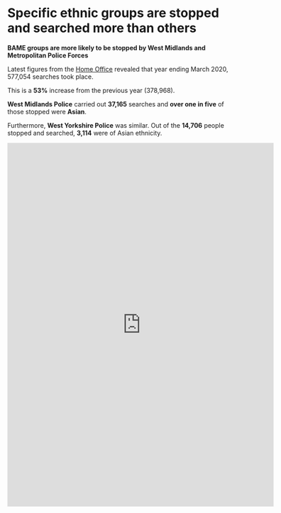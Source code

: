 # Specific ethnic groups are stopped and searched more than others

**BAME groups are more likely to be stopped by West Midlands and Metropolitan Police Forces**

Latest figures from the [Home Office](https://www.gov.uk/government/statistics/police-powers-and-procedures-england-and-wales-year-ending-31-march-2020) revealed that year ending March 2020, 577,054 searches took place.

This is a **53%** increase from the previous year (378,968).

**West Midlands Police** carried out **37,165** searches and **over one in five** of those stopped were **Asian**.

Furthermore, **West Yorkshire Police** was similar. Out of the **14,706** people stopped and searched, **3,114** were of Asian ethnicity.

<iframe title="Yearly stop and search by Police Force Area " aria-label="map" id="datawrapper-chart-zM6oO" src="https://datawrapper.dwcdn.net/zM6oO/6/" scrolling="no" frameborder="0" style="border: none;" width="600" height="820"></iframe>

